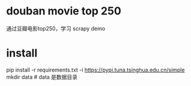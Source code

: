 # douban movie top 250

通过豆瓣电影top250，学习 scrapy demo

# install

pip install -r requirements.txt -i https://pypi.tuna.tsinghua.edu.cn/simple
mkdir data # data 是数据目录
